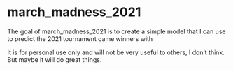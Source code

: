 
<!-- README.md is generated from README.Rmd. Please edit that file -->

# march\_madness\_2021

<!-- badges: start -->
<!-- badges: end -->

The goal of march\_madness\_2021 is to create a simple model that I can
use to predict the 2021 tournament game winners with

It is for personal use only and will not be very useful to others, I
don’t think. But maybe it will do great things.
